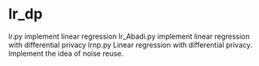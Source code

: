 # lr_dp


lr.py            implement linear regression
lr_Abadi.py      implement linear regression with differential privacy
lrnp.py          Linear regression with differential privacy. Implement the idea of noise reuse.
